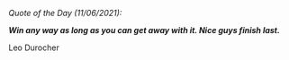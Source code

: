 *Quote of the Day (11/06/2021):*

_**Win any way as long as you can get away with it. Nice guys finish last.**_

Leo Durocher